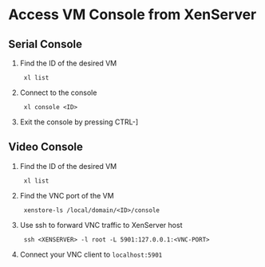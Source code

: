 # Access VM Console from XenServer

## Serial Console
1. Find the ID of the desired VM

		xl list

2. Connect to the console

		xl console <ID>

3. Exit the console by pressing CTRL-]

## Video Console
1. Find the ID of the desired VM

		xl list

2. Find the VNC port of the VM

		xenstore-ls /local/domain/<ID>/console

3. Use ssh to forward VNC traffic to XenServer host

		ssh <XENSERVER> -l root -L 5901:127.0.0.1:<VNC-PORT>

4. Connect your VNC client to `localhost:5901`